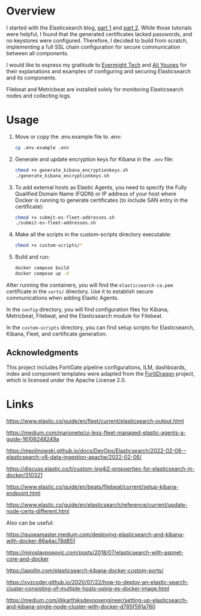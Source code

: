 # Overview

I started with the Elasticsearch blog, [part 1](https://www.elastic.co/blog/getting-started-with-the-elastic-stack-and-docker-compose) and [part 2](https://www.elastic.co/blog/getting-started-with-the-elastic-stack-and-docker-compose-part-2). While those tutorials were helpful, I found that the generated certificates lacked passwords, and no keystores were configured. Therefore, I decided to build from scratch, implementing a full SSL chain configuration for secure communication between all components.

I would like to express my gratitude to [Evermight Tech](https://www.youtube.com/@evermightsystems) and [Ali Younes](https://www.youtube.com/@AliYounesGo4IT) for their explanations and examples of configuring and securing Elasticsearch and its components.

Filebeat and Metricbeat are installed solely for monitoring Elasticsearch nodes and collecting logs.

# Usage

1. Move or copy the .env.example file to .env:

    ```bash
    cp .env.example .env
    ```
    
2. Generate and update encryption keys for Kibana in the `.env` file:

    ```bash
    chmod +x generate_kibana_encryptionkeys.sh
    ./generate_kibana_encryptionkeys.sh
    ```

3. To add external hosts as Elastic Agents, you need to specify the Fully Qualified Domain Name (FQDN) or IP address of your host where Docker is running to generate certificates (to include SAN entry in the certificate):

    ```bash
    chmod +x submit-es-fleet-addresses.sh
    ./submit-es-fleet-addresses.sh
    ```

4. Make all the scripts in the custom-scripts directory executable:

    ```bash
    chmod +x custom-scripts/*
    ```

5. Build and run:

    ```bash
    docker compose build
    docker compose up -d
    ```

After running the containers, you will find the `elasticsearch-ca.pem` certificate in the `certs/` directory. Use it to establish secure communications when adding Elastic Agents.

In the `config` directory, you will find configuration files for Kibana, Metricbeat, Filebeat, and the Elasticsearch module for Filebeat.

In the `custom-scripts` directory, you can find setup scripts for Elasticsearch, Kibana, Fleet, and certificate generation.

## Acknowledgments

This project includes FortiGate pipeline configurations, ILM, dashboards, index and component templates were adapted from the [FortiDragon](https://github.com/enotspe/fortinet-2-elasticsearch/tree/master) project, which is licensed under the Apache License 2.0.

# Links

https://www.elastic.co/guide/en/fleet/current/elasticsearch-output.html

https://medium.com/marionete/ui-less-fleet-managed-elastic-agents-a-guide-16106248249a

https://mpolinowski.github.io/docs/DevOps/Elasticsearch/2022-02-06--elasticsearch-v8-data-ingestion-apache/2022-02-06/

https://discuss.elastic.co/t/custom-log4j2-propoerties-for-elasticsearch-in-docker/310321

https://www.elastic.co/guide/en/beats/filebeat/current/setup-kibana-endpoint.html

https://www.elastic.co/guide/en/elasticsearch/reference/current/update-node-certs-different.html

Also can be useful:

https://quoeamaster.medium.com/deploying-elasticsearch-and-kibana-with-docker-86a4ac78d851

https://miroslavpopovic.com/posts/2018/07/elasticsearch-with-aspnet-core-and-docker

https://apollin.com/elasticsearch-kibana-docker-custom-ports/

https://xyzcoder.github.io/2020/07/22/how-to-deploy-an-elastic-search-cluster-consisting-of-multiple-hosts-using-es-docker-image.html

https://medium.com/@karthiksdevopsengineer/setting-up-elasticsearch-and-kibana-single-node-cluster-with-docker-d785f591a760
